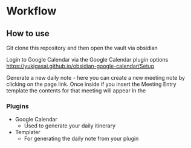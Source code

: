 # Workflow
## How to use

Git clone this repository and then open the vault via obsidian

Login to Google Calendar via the Google Calendar plugin options
https://yukigasai.github.io/obsidian-google-calendar/Setup 

Generate a new daily note - here you can create a new meeting note by clicking on the page link.
Once inside if you insert the Meeting Entry template the contents for that meeting will appear in the 

### Plugins
- Google Calendar 
	- Used to generate your daily itinerary 
- Templater 
	- For generating the daily note from your plugin